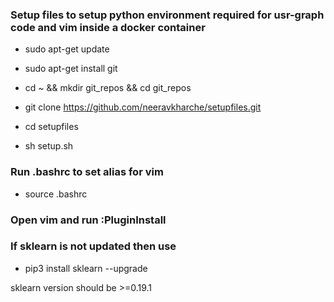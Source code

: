 ### Setup files to setup python environment required for usr-graph code and vim inside a docker container

* sudo apt-get update
* sudo apt-get install git 
* cd ~ && mkdir git_repos && cd git_repos 
* git clone https://github.com/neeravkharche/setupfiles.git

* cd setupfiles
* sh setup.sh

### Run .bashrc to set alias for vim
* source .bashrc

### Open vim and run :PluginInstall

### If sklearn is not updated then use
* pip3 install sklearn --upgrade

sklearn version should be >=0.19.1

